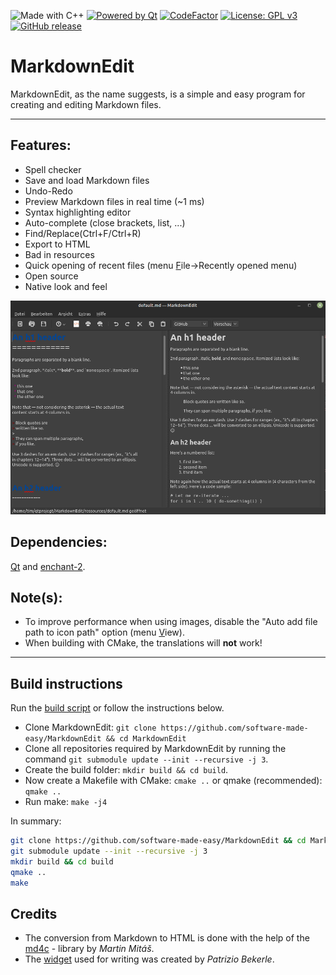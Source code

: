 ![Made with C++](https://forthebadge.com/images/badges/made-with-c-plus-plus.svg)
[![Powered by Qt](https://forthebadge.com/images/badges/powered-by-qt.svg)](https://qt.io)
[![CodeFactor](https://www.codefactor.io/repository/github/software-made-easy/markdownedit/badge/main)](https://www.codefactor.io/repository/github/software-made-easy/markdownedit/overview/main)
[![License: GPL v3](https://img.shields.io/badge/License-GPLv3-blue.svg)](https://www.gnu.org/licenses/gpl-3.0)
[![GitHub release](https://img.shields.io/github/release/software-made-easy/MarkdownEdit.svg)](https://github.com/software-made-easy/MarkdownEdit/releases/)


# MarkdownEdit

MarkdownEdit, as the name suggests, is a simple and easy program for creating and editing Markdown files.

-------

## Features:

- Spell checker
- Save and load Markdown files
- Undo-Redo
- Preview Markdown files in real time (~1 ms)
- Syntax highlighting editor
- Auto-complete (close brackets, list, ...)
- Find/Replace(Ctrl+F/Ctrl+R)
- Export to HTML
- Bad in resources
- Quick opening of recent files (menu <u>F</u>ile->Recently opened menu)
- Open source
- Native look and feel

![Example](doc/images/Example.png)

## Dependencies:
[Qt](https://qt.io/) and [enchant-2](https://github.com/AbiWord/enchant).

## Note(s):
- To improve performance when using images, disable the "Auto add file path to icon path" option (menu <u>V</u>iew).
- When building with CMake, the translations will **not** work!


-------

## Build instructions
Run the [build script](scripts/build.sh) or follow the instructions below.

- Clone MarkdownEdit: `git clone https://github.com/software-made-easy/MarkdownEdit && cd MarkdownEdit`
- Clone all repositories required by MarkdownEdit by running the command `git submodule update --init --recursive -j 3`.
- Create the build folder: `mkdir build && cd build`.
- Now create a Makefile with CMake: `cmake ..` or qmake (recommended): `qmake ..`
- Run make: `make -j4`

In summary:
```bash
git clone https://github.com/software-made-easy/MarkdownEdit && cd MarkdownEdit
git submodule update --init --recursive -j 3
mkdir build && cd build
qmake ..
make
```

## Credits

- The conversion from Markdown to HTML is done with the help of the [md4c](https://github.com/mity/md4c) - library by *Martin Mitáš*.
- The [widget](https://github.com/pbek/qmarkdowntextedit) used for writing was created by *Patrizio Bekerle*.
